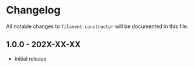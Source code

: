 # Changelog

All notable changes to `filament-constructor` will be documented in this file.

## 1.0.0 - 202X-XX-XX

- initial release
